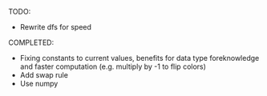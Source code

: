 TODO:

* Rewrite dfs for speed

COMPLETED:

* Fixing constants to current values, benefits for data type foreknowledge and faster computation (e.g. multiply by -1 to flip colors)
* Add swap rule
* Use numpy